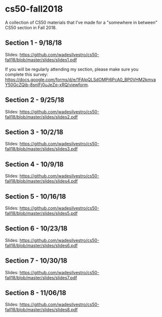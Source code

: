 # cs50-fall2018
A collection of CS50 materials that I've made for a "somewhere in between" CS50 section in Fall 2018.

## Section 1 - 9/18/18
Slides: https://github.com/wadesilvestro/cs50-fall18/blob/master/slides/slides1.pdf

If you will be regularly attending my section, please make sure you complete this survey:
https://docs.google.com/forms/d/e/1FAIpQLSdOMPi6PcA0_BP0VHM2kmvaY50GcZQib-8snIFj0uJeZq-xRQ/viewform.

## Section 2 - 9/25/18
Slides: https://github.com/wadesilvestro/cs50-fall18/blob/master/slides/slides2.pdf

## Section 3 - 10/2/18
Slides: https://github.com/wadesilvestro/cs50-fall18/blob/master/slides/slides3.pdf

## Section 4 - 10/9/18
Slides: https://github.com/wadesilvestro/cs50-fall18/blob/master/slides/slides4.pdf

## Section 5 - 10/16/18
Slides: https://github.com/wadesilvestro/cs50-fall18/blob/master/slides/slides5.pdf

## Section 6 - 10/23/18
Slides: https://github.com/wadesilvestro/cs50-fall18/blob/master/slides/slides6.pdf

## Section 7 - 10/30/18
Slides: https://github.com/wadesilvestro/cs50-fall18/blob/master/slides/slides7.pdf

## Section 8 - 11/06/18
Slides: https://github.com/wadesilvestro/cs50-fall18/blob/master/slides/slides8.pdf